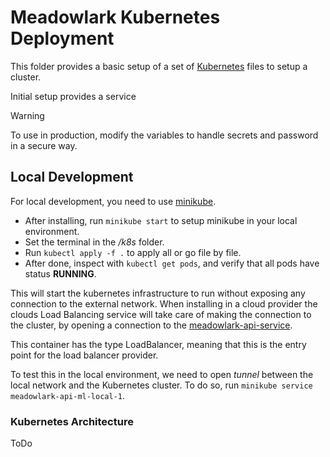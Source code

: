 # Meadowlark Kubernetes Deployment

This folder provides a basic setup of a set of
[Kubernetes](https://kubernetes.io/) files to setup a cluster.

Initial setup provides a service

> [!WARNING]
> To use in production, modify the variables to handle secrets and
> password in a secure way.

## Local Development

For local development, you need to use
[minikube](https://minikube.sigs.k8s.io/docs/start/).

* After installing, run `minikube start` to setup minikube in your local
  environment.
* Set the terminal in the */k8s* folder.
* Run `kubectl apply -f .` to apply all or go file by file.
* After done, inspect with `kubectl get pods`, and verify that all pods have
  status **RUNNING**.

This will start the kubernetes infrastructure to run without exposing any
connection to the external network. When installing in a cloud provider the
clouds Load Balancing service will take care of making the connection to the
cluster, by opening a connection to the
[meadowlark-api-service](meadowlark-api-ml-local-1-service.yaml).

This container has the type LoadBalancer, meaning that this is the entry point
for the load balancer provider.

To test this in the local environment, we need to open *tunnel* between the
local network and the Kubernetes cluster. To do so, run `minikube service
meadowlark-api-ml-local-1`.

### Kubernetes Architecture

ToDo
